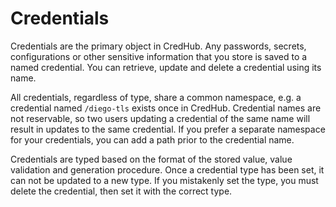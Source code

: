 # Credentials

Credentials are the primary object in CredHub. Any passwords, secrets, configurations or other sensitive information that you store is saved to a named credential. You can retrieve, update and delete a credential using its name. 

All credentials, regardless of type, share a common namespace, e.g. a credential named `/diego-tls` exists once in CredHub. Credential names are not reservable, so two users updating a credential of the same name will result in updates to the same credential. If you prefer a separate namespace for your credentials, you can add a path prior to the credential name.

Credentials are typed based on the format of the stored value, value validation and generation procedure. Once a credential type has been set, it can not be updated to a new type. If you mistakenly set the type, you must delete the credential, then set it with the correct type. 

